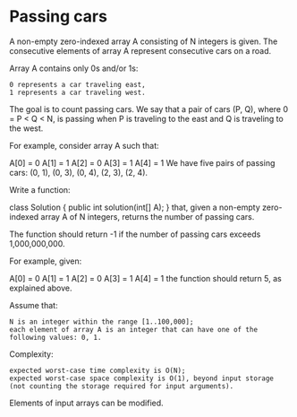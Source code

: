 Passing cars
================

A non-empty zero-indexed array A consisting of N integers is given. The consecutive elements of array A represent consecutive cars on a road.

Array A contains only 0s and/or 1s:

    0 represents a car traveling east,
    1 represents a car traveling west.
The goal is to count passing cars. We say that a pair of cars (P, Q), where 0 = P < Q < N, is passing when P is traveling to the east and Q is traveling to the west.

For example, consider array A such that:

  A[0] = 0
  A[1] = 1
  A[2] = 0
  A[3] = 1
  A[4] = 1
We have five pairs of passing cars: (0, 1), (0, 3), (0, 4), (2, 3), (2, 4).

Write a function:

class Solution { public int solution(int[] A); } 
that, given a non-empty zero-indexed array A of N integers, returns the number of passing cars.

The function should return -1 if the number of passing cars exceeds 1,000,000,000.

For example, given:

  A[0] = 0
  A[1] = 1
  A[2] = 0
  A[3] = 1
  A[4] = 1
the function should return 5, as explained above.

Assume that:

    N is an integer within the range [1..100,000];
    each element of array A is an integer that can have one of the following values: 0, 1.
	
Complexity:

    expected worst-case time complexity is O(N);
    expected worst-case space complexity is O(1), beyond input storage (not counting the storage required for input arguments).
	
Elements of input arrays can be modified.